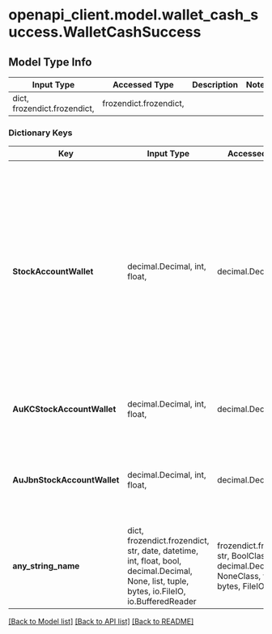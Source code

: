 # openapi_client.model.wallet_cash_success.WalletCashSuccess

## Model Type Info
Input Type | Accessed Type | Description | Notes
------------ | ------------- | ------------- | -------------
dict, frozendict.frozendict,  | frozendict.frozendict,  |  | 

### Dictionary Keys
Key | Input Type | Accessed Type | Description | Notes
------------ | ------------- | ------------- | ------------- | -------------
**StockAccountWallet** | decimal.Decimal, int, float,  | decimal.Decimal,  | 現物買付可能額&lt;br&gt; ※auマネーコネクトが有効の場合、auじぶん銀行の残高を含めた合計可能額を表示する&lt;br&gt; ※auマネーコネクトが無効の場合、auカブコム証券の可能額のみを表示する | [optional] value must be a 64 bit float
**AuKCStockAccountWallet** | decimal.Decimal, int, float,  | decimal.Decimal,  | うち、auカブコム証券可能額 | [optional] value must be a 64 bit float
**AuJbnStockAccountWallet** | decimal.Decimal, int, float,  | decimal.Decimal,  | うち、auじぶん銀行残高&lt;br&gt;※auマネーコネクトが無効の場合、「0」を表示する | [optional] value must be a 64 bit float
**any_string_name** | dict, frozendict.frozendict, str, date, datetime, int, float, bool, decimal.Decimal, None, list, tuple, bytes, io.FileIO, io.BufferedReader | frozendict.frozendict, str, BoolClass, decimal.Decimal, NoneClass, tuple, bytes, FileIO | any string name can be used but the value must be the correct type | [optional]

[[Back to Model list]](../../README.md#documentation-for-models) [[Back to API list]](../../README.md#documentation-for-api-endpoints) [[Back to README]](../../README.md)

